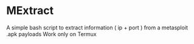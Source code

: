 # MExtract
A simple bash script to extract 
information ( ip + port )
from a metasploit .apk payloads 
Work only on Termux
